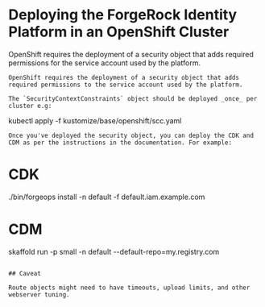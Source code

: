 # Deploying the ForgeRock Identity Platform in an OpenShift Cluster

OpenShift requires the deployment of a security object that adds required permissions for the service account used by the platform.
```suggestion
OpenShift requires the deployment of a security object that adds required permissions to the service account used by the platform.

The `SecurityContextConstraints` object should be deployed _once_ per cluster e.g:

```
kubectl apply -f kustomize/base/openshift/scc.yaml
```
Once you've deployed the security object, you can deploy the CDK and CDM as per the instructions in the documentation. For example:

```
# CDK
./bin/forgeops install -n default -f default.iam.example.com

# CDM
skaffold run -p small -n default --default-repo=my.registry.com
```

## Caveat

Route objects might need to have timeouts, upload limits, and other webserver tuning.
